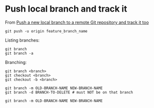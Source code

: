 # Push local branch and track it


From [Push a new local branch to a remote Git repository and track it too](https://forum.freecodecamp.org/t/push-a-new-local-branch-to-a-remote-git-repository-and-track-it-too/13222)

```
git push -u origin feature_branch_name
```

Listing branches:

```
git branch
git branch -a
```

Branching:

```
git branch <branch>
git checkout <branch>
git checkout -b <branch>

git branch -m OLD-BRANCH-NAME NEW-BRANCH-NAME
git branch -d BRANCH-TO-DELETE # must NOT be on that branch

git branch -m OLD-BRANCH-NAME NEW-BRANCH-NAME
```
